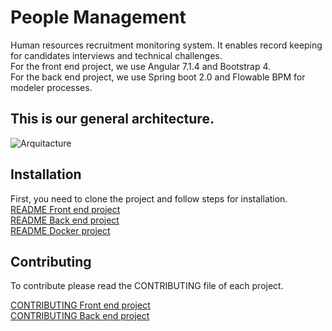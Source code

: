 # People Management
Human resources recruitment monitoring system. It enables record keeping for candidates interviews and technical challenges.\
For the front end project, we use Angular 7.1.4 and Bootstrap 4. \
For the back end project, we use Spring boot 2.0 and Flowable BPM for modeler processes.

## This is our general architecture.
![Arquitacture](https://i.imgur.com/f1wtpJY.jpg)

## Installation
First, you need to clone the project and follow steps for installation.\
[README Front end project](https://github.com/swnat/peoplemanagement/blob/master/front-end/README.md)\
[README Back end project](https://github.com/swnat/peoplemanagement/blob/master/back-end/README.md)\
[README Docker project](https://github.com/swnat/peoplemanagement/blob/master/Docker/README.md)

## Contributing
To contribute please read the CONTRIBUTING file of each project.

[CONTRIBUTING Front end project](https://github.com/swnat/peoplemanagement/blob/master/front-end/CONTRIBUTING.md)\
[CONTRIBUTING Back end project](https://github.com/swnat/peoplemanagement/blob/master/back-end/CONTRIBUTING.md)



